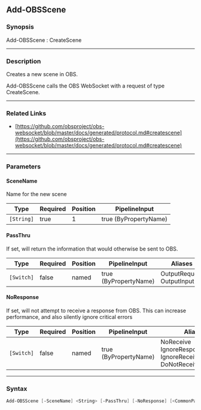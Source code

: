 Add-OBSScene
------------

### Synopsis
Add-OBSScene : CreateScene

---

### Description

Creates a new scene in OBS.

Add-OBSScene calls the OBS WebSocket with a request of type CreateScene.

---

### Related Links
* [https://github.com/obsproject/obs-websocket/blob/master/docs/generated/protocol.md#createscene](https://github.com/obsproject/obs-websocket/blob/master/docs/generated/protocol.md#createscene)

---

### Parameters
#### **SceneName**
Name for the new scene

|Type      |Required|Position|PipelineInput        |
|----------|--------|--------|---------------------|
|`[String]`|true    |1       |true (ByPropertyName)|

#### **PassThru**
If set, will return the information that would otherwise be sent to OBS.

|Type      |Required|Position|PipelineInput        |Aliases                      |
|----------|--------|--------|---------------------|-----------------------------|
|`[Switch]`|false   |named   |true (ByPropertyName)|OutputRequest<br/>OutputInput|

#### **NoResponse**
If set, will not attempt to receive a response from OBS.
This can increase performance, and also silently ignore critical errors

|Type      |Required|Position|PipelineInput        |Aliases                                                                |
|----------|--------|--------|---------------------|-----------------------------------------------------------------------|
|`[Switch]`|false   |named   |true (ByPropertyName)|NoReceive<br/>IgnoreResponse<br/>IgnoreReceive<br/>DoNotReceiveResponse|

---

### Syntax
```PowerShell
Add-OBSScene [-SceneName] <String> [-PassThru] [-NoResponse] [<CommonParameters>]
```
